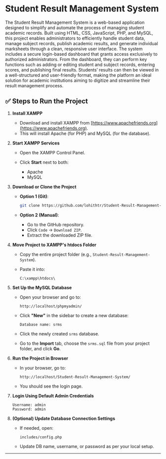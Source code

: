 # Student Result Management System

The Student Result Management System is a web-based application designed to simplify and automate the process of managing student academic records. Built using HTML, CSS, JavaScript, PHP, and MySQL, this project enables administrators to efficiently handle student data, manage subject records, publish academic results, and generate individual marksheets through a clean, responsive user interface.
The system includes a secure login-based dashboard that grants access exclusively to authorized administrators. From the dashboard, they can perform key functions such as adding or editing student and subject records, entering scores, and publishing final results. Students’ results can then be viewed in a well-structured and user-friendly format, making the platform an ideal solution for academic institutions aiming to digitize and streamline their result management process.

## ✅ Steps to Run the Project

1. **Install XAMPP**

   * Download and install XAMPP from [https://www.apachefriends.org](https://www.apachefriends.org).
   * This will install Apache (for PHP) and MySQL (for the database).

2. **Start XAMPP Services**

   * Open the XAMPP Control Panel.
   * Click **Start** next to both:

     * Apache
     * MySQL

3. **Download or Clone the Project**

   * **Option 1 (Git)**:

     ```bash
     git clone https://github.com/lohithtr/Student-Result-Management-System.git
     ```
   * **Option 2 (Manual)**:

     * Go to the GitHub repository.
     * Click `Code` → `Download ZIP`.
     * Extract the downloaded ZIP file.

4. **Move Project to XAMPP's htdocs Folder**

   * Copy the entire project folder (e.g., `Student-Result-Management-System`).
   * Paste it into:

     ```
     C:\xampp\htdocs\
     ```

5. **Set Up the MySQL Database**

   * Open your browser and go to:

     ```
     http://localhost/phpmyadmin/
     ```
   * Click **"New"** in the sidebar to create a new database:

     ```
     Database name: srms
     ```
   * Click the newly created `srms` database.
   * Go to the **Import** tab, choose the `srms.sql` file from your project folder, and click **Go**.

6. **Run the Project in Browser**

   * In your browser, go to:

     ```
     http://localhost/Student-Result-Management-System/
     ```
   * You should see the login page.

7. **Login Using Default Admin Credentials**

   ```
   Username: admin
   Password: admin
   ```

8. **(Optional) Update Database Connection Settings**

   * If needed, open:

     ```
     includes/config.php
     ```
   * Update DB name, username, or password as per your local setup.

---

